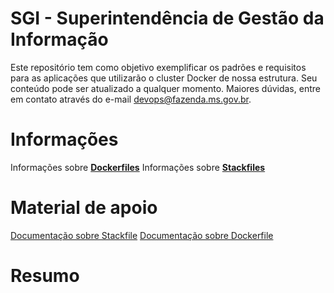 # SGI - Superintendência de Gestão da Informação
Este repositório tem como objetivo exemplificar os padrões e requisitos para as aplicações que utilizarão o cluster Docker de nossa estrutura. Seu conteúdo pode ser atualizado a qualquer momento. Maiores dúvidas, entre em contato através do e-mail devops@fazenda.ms.gov.br.

# Informações

Informações sobre [**Dockerfiles**](https://github.com/sgims/dockerfiles)
Informações sobre [**Stackfiles**](https://github.com/sgims/stackfiles)

# Material de apoio

[Documentação sobre Stackfile](https://docs.docker.com/compose/compose-file/#reference-and-guidelines)
[Documentação sobre Dockerfile](https://docs.docker.com/engine/reference/builder/)

# Resumo